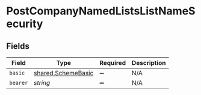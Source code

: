 # PostCompanyNamedListsListNameSecurity


## Fields

| Field                                                           | Type                                                            | Required                                                        | Description                                                     |
| --------------------------------------------------------------- | --------------------------------------------------------------- | --------------------------------------------------------------- | --------------------------------------------------------------- |
| `basic`                                                         | [shared.SchemeBasic](../../../sdk/models/shared/schemebasic.md) | :heavy_minus_sign:                                              | N/A                                                             |
| `bearer`                                                        | *string*                                                        | :heavy_minus_sign:                                              | N/A                                                             |